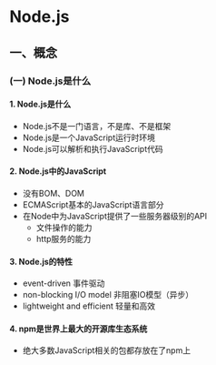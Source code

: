 # Node.js
## 一、概念
### (一) Node.js是什么
#### 1. Node.js是什么
+ Node.js不是一门语言，不是库、不是框架
+ Node.js是一个JavaScript运行时环境
+ Node.js可以解析和执行JavaScript代码
#### 2. Node.js中的JavaScript
+ 没有BOM、DOM
+ ECMAScript基本的JavaScript语言部分
+ 在Node中为JavaScript提供了一些服务器级别的API
  - 文件操作的能力
  - http服务的能力
#### 3. Node.js的特性
+ event-driven 事件驱动
+ non-blocking I/O model 非阻塞IO模型（异步）
+ lightweight and efficient 轻量和高效
#### 4. npm是世界上最大的开源库生态系统
+ 绝大多数JavaScript相关的包都存放在了npm上

##
